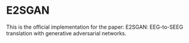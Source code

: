 # E2SGAN
This is the official implementation for the paper: E2SGAN: EEG-to-SEEG translation with generative adversarial networks.
